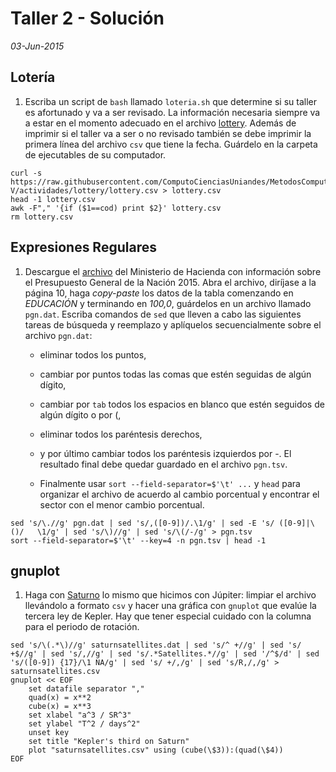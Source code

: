 # Taller 2 - Solución
*03-Jun-2015*

## Lotería

1. Escriba  un script de `bash` llamado `loteria.sh` que determine si su taller es afortunado y va a ser revisado. La información necesaria siempre va a estar en el momento adecuado en el archivo [lottery](https://raw.githubusercontent.com/ComputoCienciasUniandes/MetodosComputacionalesLaboratorio/master/2015-V/actividades/lottery/lottery.csv). Además de imprimir si el taller va a ser o no revisado también se debe imprimir la primera línea del archivo `csv` que tiene la fecha. Guárdelo en la carpeta de ejecutables de su computador.

```shell
curl -s https://raw.githubusercontent.com/ComputoCienciasUniandes/MetodosComputacionalesLaboratorio/master/2015-V/actividades/lottery/lottery.csv > lottery.csv 
head -1 lottery.csv
awk -F"," '{if ($1==cod) print $2}' lottery.csv
rm lottery.csv
```
## Expresiones Regulares

1. Descargue el [archivo](http://www.minhacienda.gov.co/portal/page/portal/HomeMinhacienda/presupuestogeneraldelanacion/ProyectoPGN/2015/Presentacion%20Proyecto%202015.pdf) del Ministerio de Hacienda con información sobre el Presupuesto General de la Nación 2015. Abra el archivo, diríjase a la página 10, haga *copy-paste* los datos de la tabla comenzando en *EDUCACIÓN* y terminando en *100,0*, guárdelos en un archivo llamado `pgn.dat`. Escriba comandos de `sed` que lleven a cabo las siguientes tareas de búsqueda y reemplazo y aplíquelos secuencialmente sobre el archivo `pgn.dat`: 

	* eliminar todos los puntos,

	* cambiar por puntos todas las comas que estén seguidas de algún dígito,

	* cambiar por `tab` todos los espacios en blanco que estén seguidos de algún dígito o por (,

	* eliminar todos los paréntesis derechos,

	* y por último cambiar todos los paréntesis izquierdos por -. El resultado final debe quedar guardado en el archivo `pgn.tsv`.

	* Finalmente usar `sort --field-separator=$'\t' ...`  y `head` para organizar el archivo de acuerdo al cambio porcentual y encontrar el sector con el menor cambio porcentual.

```shell
sed 's/\.//g' pgn.dat | sed 's/,([0-9])/.\1/g' | sed -E 's/ ([0-9]|\()/   \1/g' | sed 's/\)//g' | sed 's/\(/-/g' > pgn.tsv
sort --field-separator=$'\t' --key=4 -n pgn.tsv | head -1
```

## gnuplot

1. Haga con [Saturno](http://nssdc.gsfc.nasa.gov/planetary/factsheet/saturniansatfact.html) lo mismo que hicimos con Júpiter: limpiar el archivo llevándolo a formato `csv` y hacer una gráfica con `gnuplot` que evalúe la tercera ley de Kepler. Hay que tener especial cuidado con la columna para el periodo de rotación.

```shell
sed 's/\(.*\)//g' saturnsatellites.dat | sed 's/^ +//g' | sed 's/ +$//g' | sed 's/,//g' | sed 's/.*Satellites.*//g' | sed '/^$/d' | sed 's/([0-9]) {17}/\1 NA/g' | sed 's/ +/,/g' | sed 's/R,/,/g' > saturnsatellites.csv
gnuplot << EOF
	set datafile separator ","
	quad(x) = x**2
	cube(x) = x**3
	set xlabel "a^3 / SR^3"
	set ylabel "T^2 / days^2"
	unset key
	set title "Kepler's third on Saturn"
	plot "saturnsatellites.csv" using (cube(\$3)):(quad(\$4))
EOF
```
